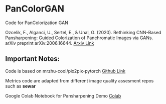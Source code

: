 # PanColorGAN

Code for PanColorization GAN

Ozcelik, F., Alganci, U., Sertel, E., & Unal, G. (2020). Rethinking CNN-Based Pansharpening: Guided Colorization of Panchromatic Images via GANs. arXiv preprint arXiv:2006.16644.
[Arxiv Link](https://arxiv.org/abs/2006.16644)

## Important Notes:
Code is based on mrzhu-cool/pix2pix-pytorch [Github Link](https://github.com/mrzhu-cool/pix2pix-pytorch)

Metrics code are adapted from different image quality assesment repos such as **sewar**

Google Colab Notebook for Pansharpening Demo [Colab](https://colab.research.google.com/drive/1N5lvyHLSbhbCOVmCtz5LL_9oGKuN1OUu)
